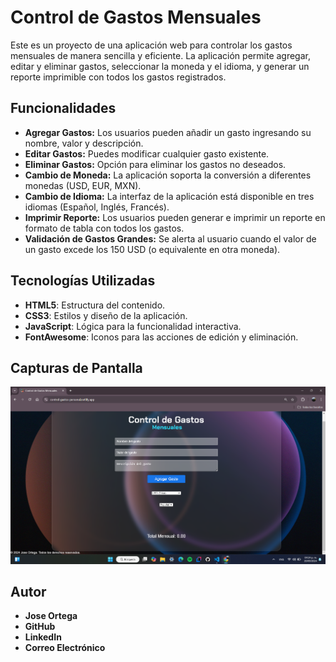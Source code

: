 # Control de Gastos Mensuales

Este es un proyecto de una aplicación web para controlar los gastos mensuales de manera sencilla y eficiente. La aplicación permite agregar, editar y eliminar gastos, seleccionar la moneda y el idioma, y generar un reporte imprimible con todos los gastos registrados.

## Funcionalidades

- **Agregar Gastos:** Los usuarios pueden añadir un gasto ingresando su nombre, valor y descripción.
- **Editar Gastos:** Puedes modificar cualquier gasto existente.
- **Eliminar Gastos:** Opción para eliminar los gastos no deseados.
- **Cambio de Moneda:** La aplicación soporta la conversión a diferentes monedas (USD, EUR, MXN).
- **Cambio de Idioma:** La interfaz de la aplicación está disponible en tres idiomas (Español, Inglés, Francés).
- **Imprimir Reporte:** Los usuarios pueden generar e imprimir un reporte en formato de tabla con todos los gastos.
- **Validación de Gastos Grandes:** Se alerta al usuario cuando el valor de un gasto excede los 150 USD (o equivalente en otra moneda).

## Tecnologías Utilizadas

- **HTML5**: Estructura del contenido.
- **CSS3**: Estilos y diseño de la aplicación.
- **JavaScript**: Lógica para la funcionalidad interactiva.
- **FontAwesome**: Iconos para las acciones de edición y eliminación.

## Capturas de Pantalla
![Captura de pantalla](assets/Cap1.png)




## Autor
- **Jose Ortega**
- **GitHub**
- **LinkedIn**
- **Correo Electrónico**
